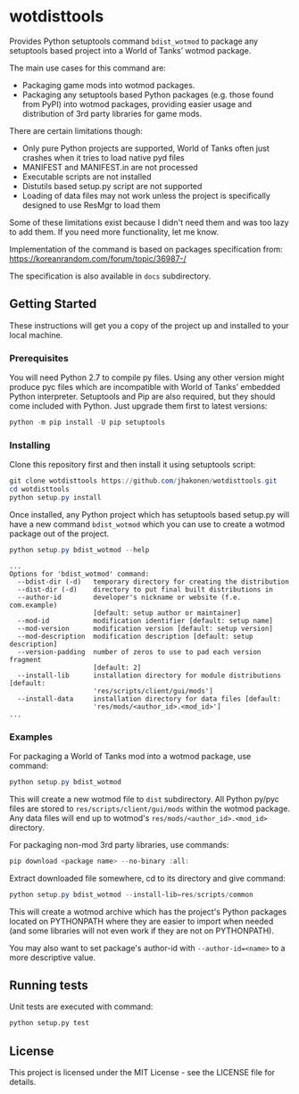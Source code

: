 # wotdisttools

Provides Python setuptools command `bdist_wotmod` to package any setuptools
based project into a World of Tanks’ wotmod package.

The main use cases for this command are:

* Packaging game mods into wotmod packages.
* Packaging any setuptools based Python packages (e.g. those found from PyPI)
  into wotmod packages, providing easier usage and distribution of 3rd party
  libraries for game mods.

There are certain limitations though:

* Only pure Python projects are supported, World of Tanks often just crashes
  when it tries to load native pyd files
* MANIFEST and MANIFEST.in are not processed
* Executable scripts are not installed
* Distutils based setup.py script are not supported
* Loading of data files may not work unless the project is specifically designed
  to use ResMgr to load them

Some of these limitations exist because I didn't need them and was too lazy to
add them. If you need more functionality, let me know.

Implementation of the command is based on packages specification from:
  https://koreanrandom.com/forum/topic/36987-/

The specification is also available in `docs` subdirectory.

## Getting Started

These instructions will get you a copy of the project up and installed to your
local machine.

### Prerequisites

You will need Python 2.7 to compile py files. Using any other version might
produce pyc files which are incompatible with World of Tanks’ embedded Python
interpreter. Setuptools and Pip are also required, but they should come included
with Python. Just upgrade them first to latest versions:

```powershell
python -m pip install -U pip setuptools
```

### Installing

Clone this repository first and then install it using setuptools script:

```powershell
git clone wotdisttools https://github.com/jhakonen/wotdisttools.git
cd wotdisttools
python setup.py install
```

Once installed, any Python project which has setuptools based setup.py will have
a new command `bdist_wotmod` which you can use to create a wotmod package out of
the project.

```powershell
python setup.py bdist_wotmod --help
```
```
...
Options for 'bdist_wotmod' command:
  --bdist-dir (-d)   temporary directory for creating the distribution
  --dist-dir (-d)    directory to put final built distributions in
  --author-id        developer's nickname or website (f.e. com.example)
                     [default: setup author or maintainer]
  --mod-id           modification identifier [default: setup name]
  --mod-version      modification version [default: setup version]
  --mod-description  modification description [default: setup description]
  --version-padding  number of zeros to use to pad each version fragment
                     [default: 2]
  --install-lib      installation directory for module distributions [default:
                     'res/scripts/client/gui/mods']
  --install-data     installation directory for data files [default:
                     'res/mods/<author_id>.<mod_id>']
...
```

### Examples

For packaging a World of Tanks mod into a wotmod package, use command:

```powershell
python setup.py bdist_wotmod
```

This will create a new wotmod file to `dist` subdirectory.
All Python py/pyc files are stored to `res/scripts/client/gui/mods` within the
wotmod package. Any data files will end up to wotmod's
`res/mods/<author_id>.<mod_id>` directory.

For packaging non-mod 3rd party libraries, use commands:

```powershell
pip download <package name> --no-binary :all:
```

Extract downloaded file somewhere, cd to its directory and give command:
```powershell
python setup.py bdist_wotmod --install-lib=res/scripts/common
```

This will create a wotmod archive which has the project's Python packages
located on PYTHONPATH where they are easier to import when needed (and some
libraries will not even work if they are not on PYTHONPATH).

You may also want to set package's author-id with `--author-id=<name>` to a more
descriptive value.

## Running tests

Unit tests are executed with command:

```bash
python setup.py test
```

## License
This project is licensed under the MIT License - see the LICENSE file for
details.
